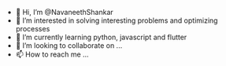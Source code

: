 - 👋 Hi, I’m @NavaneethShankar
- 👀 I’m interested in solving interesting problems and optimizing processes
- 🌱 I’m currently learning python, javascript and flutter
- 💞️ I’m looking to collaborate on ...
- 📫 How to reach me ...

<!---
NavaneethShankar/NavaneethShankar is a ✨ special ✨ repository because its `README.md` (this file) appears on your GitHub profile.
You can click the Preview link to take a look at your changes.
--->
